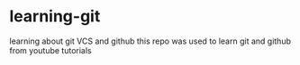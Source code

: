 # learning-git
learning about git VCS and github
this repo was used to learn git and github from youtube tutorials

